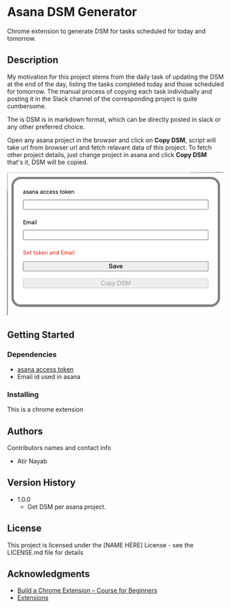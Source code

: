 # Asana DSM Generator

Chrome extension to generate DSM for tasks scheduled for today and tomorrow.

## Description

My motivation for this project stems from the daily task of updating the DSM at the end of the day, listing the tasks completed today and those scheduled for tomorrow. The manual process of copying each task individually and posting it in the Slack channel of the corresponding project is quite cumbersome.

The is DSM is in markdown format, which can be directly posted in slack or any other preferred choice.

Open any asana project in the browser and click on **Copy DSM**, script will take url from browser url and fetch relavant data of this project. To fetch other project details, just change project in asana and click **Copy DSM** that's it, DSM will be copied.

![screenshot](./images/screenshot.png)

## Getting Started

### Dependencies

- [asana access token](https://developers.asana.com/docs/personal-access-token)
- Email id used in asana

### Installing

This is a chrome extension

## Authors

Contributors names and contact info

- Atir Nayab

## Version History

- 1.0.0
  - Get DSM per asana project.

## License

This project is licensed under the [NAME HERE] License - see the LICENSE.md file for details

## Acknowledgments

- [Build a Chrome Extension – Course for Beginners](https://www.youtube.com/watch?v=0n809nd4Zu4&t=436s&ab_channel=freeCodeCamp.org)
- [Extensions](https://developer.chrome.com/docs/extensions/)
